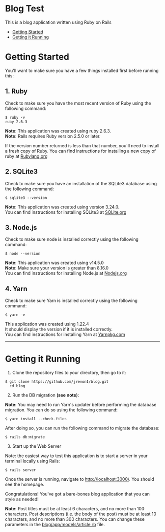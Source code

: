 # Blog Test
  This is a blog application written using Ruby on Rails

  * [Getting Started](#getting-started)
  * [Getting it Running](#getting-it-running)


# Getting Started

  You'll want to make sure you have a few things installed first before running this:

  ## 1. Ruby

  Check to make sure you have the most recent version of Ruby using the following command:

    $ ruby -v
    ruby 2.6.3

  **Note:** This application was created using ruby 2.6.3.
  <br>**Note:** Rails requires Ruby version 2.5.0 or later.

  If the version number returned is less than that number, you'll need to install a fresh copy of Ruby. You can find instructions for installing a new copy of ruby at [Rubylang.org](https://www.ruby-lang.org/en/documentation/installation/)


  ## 2. SQLite3

  Check to make sure you have an installation of the SQLite3 database using the following command:

    $ sqlite3 --version

  **Note:** This application was created using version 3.24.0.
  <br>You can find instructions for installing SQLite3 at [SQLite.org](https://www.sqlite.org/index.html)

  ## 3. Node.js

  Check to make sure node is installed correctly using the following command:

    $ node --version

  **Note:** This application was created using v14.5.0
  <br>**Note:** Make sure your version is greater than 8.16.0
  <br>You can find instructions for installing Node.js at [Nodejs.org](https://nodejs.org/en/download/)

  ## 4. Yarn

  Check to make sure Yarn is installed correctly using the following command:

    $ yarn -v

  This application was created using 1.22.4
  <br>It should display the version if it is installed correctly.
  <br>You can find instructions for installing Yarn at [Yarnpkg.com](https://yarnpkg.com/getting-started/install)

 ---

# Getting it Running

  1. Clone the repository files to your directory, then go to it:

    $ git clone https://github.com/jrevon1/blog.git
      cd blog

  2. Run the DB migration **(see note)**:
  
  **Note:** You may need to run Yarn's updater before performing the database migration. You can do so using the following command:
    
    $ yarn install --check-files
  
  After doing so, you can run the following command to migrate the database:

    $ rails db:migrate
  

  3. Start up the Web Server

  Note: the easiest way to test this application is to start a server in your terminal locally using Rails:

    $ rails server

  Once the server is running, navigate to [http://localhost:3000/](http://localhost:3000/). You should see the homepage.

  Congratulations! You've got a bare-bones blog application that you can style as needed!

  **Note:** Post titles must be at least 6 characters, and no more than 100 characters. Post descriptions (i.e. the body of the post) must be at least 10 characters, and no more than 300 characters. You can change these parameters in the [blog/app/models/article.rb](https://github.com/jrevon1/blog/blob/master/app/models/article.rb) file.
